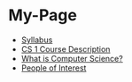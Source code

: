 # My-Page

* [Syllabus](https://github.com/naqvimun000/My-Page/blob/master/syllabus.md)
* [CS 1 Course Description](https://github.com/naqvimun000/My-Page/blob/master/course_description.md)
* [What is Computer Science?](https://github.com/naqvimun000/My-Page/blob/master/what_is_compsci.md)
* [People of Interest](https://github.com/naqvimun000/My-Page/blob/master/people_of_interest.md)
